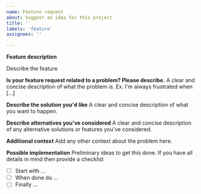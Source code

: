 ```yaml
---
name: Feature request
about: Suggest an idea for this project
title: ''
labels: 'feature'
assignees: ''

---
```


**Feature description**

Describe the feature

**Is your feature request related to a problem? Please describe.**
A clear and concise description of what the problem is. Ex. I'm always frustrated when [...]

**Describe the solution you'd like**
A clear and concise description of what you want to happen.

**Describe alternatives you've considered**
A clear and concise description of any alternative solutions or features you've considered.

**Additional context**
Add any other context about the problem here.

**Possible implementation**
Preliminary ideas to get this done.
If you have all details in mind then provide a checklist

- [ ] Start with ...
- [ ] When done do ...
- [ ] Finally ...
